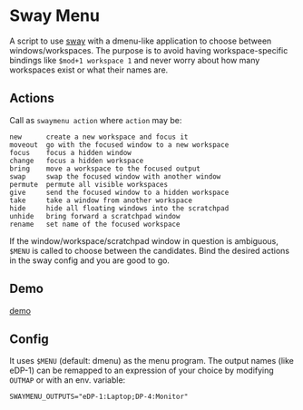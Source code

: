 


# Sway Menu

A script to use [sway](https://github.com/swaywm/sway) with a dmenu-like application to choose between windows/workspaces. The purpose is to avoid having workspace-specific bindings like `$mod+1 workspace 1` and never worry about how many workspaces exist or what their names are.

## Actions

Call as `swaymenu action` where `action` may be:

```
new      create a new workspace and focus it
moveout  go with the focused window to a new workspace
focus    focus a hidden window
change   focus a hidden workspace
bring    move a workspace to the focused output
swap     swap the focused window with another window
permute  permute all visible workspaces
give     send the focused window to a hidden workspace
take     take a window from another workspace
hide     hide all floating windows into the scratchpad
unhide   bring forward a scratchpad window
rename   set name of the focused workspace
```

If the window/workspace/scratchpad window in question is ambiguous, `$MENU` is called to choose between the candidates. Bind the desired actions in the sway config and you are good to go.

## Demo

[demo](https://github.com/ivomac/swaymenu/assets/45886067/39019a8b-298c-4a9f-bcd8-50ecc71b9951)

## Config

It uses `$MENU` (default: dmenu) as the menu program. The output names (like eDP-1) can be remapped to an expression of your choice by modifying `OUTMAP` or with an env. variable:

```
SWAYMENU_OUTPUTS="eDP-1:Laptop;DP-4:Monitor"
```

